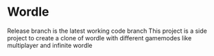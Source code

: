 # Wordle
Release branch is the latest working code branch
This project is a side project to create a clone of wordle with different gamemodes like multiplayer and infinite wordle
